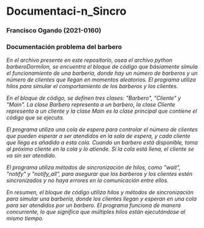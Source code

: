 # Documentaci-n_Sincro
### Francisco Ogando (2021-0160)
### Documentación problema del barbero

*En el archivo presente en este repositorio, osea el archivo python barberoDormilon, se encuentra el bloque de código que básiamente simula el funcionamiento de una barbería, donde hay un número de barberos y un número de clientes que llegan en momentos aleatorios. El programa utiliza hilos para simular el comportamiento de los barberos y los clientes.* 

*En el bloque de código, se definen tres clases: "Barbero", "Cliente" y "Main". La clase Barbero representa a un barbero, la clase Cliente representa a un cliente y la clase Main es la clase principal que contiene el código que se ejecuta.* 

*El programa utiliza una cola de espera para controlar el número de clientes que pueden esperar a ser atendidos en la sala de espera, y cada cliente que llega es añadido a esta cola. Cuando un barbero está disponible, toma al próximo cliente en la cola y lo atiende. Si la cola está llena, el cliente se va sin ser atendido.* 

*El programa utiliza métodos de sincronización de hilos, como "wait", "notify" y "notify_all", para asegurar que los barberos y los clientes estén sincronizados y no haya errores en la comunicación entre ellos.* 

*En resumen, el bloque de código utiliza hilos y métodos de sincronización para simular una barbería, donde los clientes llegan y esperan en una cola para ser atendidos por un barbero. El programa funciona de manera concurrente, lo que significa que múltiples hilos están ejecutándose al mismo tiempo.* 

